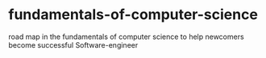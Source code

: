 # fundamentals-of-computer-science
road map in the fundamentals of computer science to help newcomers become successful Software-engineer
